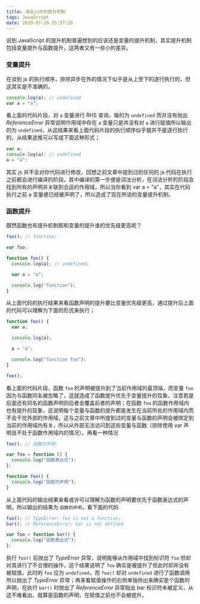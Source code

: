 ```yaml
---
title: 浅谈js中的提升机制
tags: JavaScript
date: 2020-07-20 15:37:28
---
```


说到 JavaScript 的提升机制普遍想到的应该还是变量的提升机制，其实提升机制包括变量提升与函数提升，这两者又有一些小的差异。

### 变量提升

在谈到 js 的执行顺序，排除异步在外的情况下似乎是从上至下的逐行执行的，但这其实是不准确的。

```js
console.log(a); // undefined
var a = "a";
```

看上面的代码片段，对 `a` 变量进行 RHS 查询，输的为 `undefined` 而并没有抛出 _ReferenceError_ 异常说明作用域中存在 `a` 变量只是并没有对 `a` 进行赋值所以输出的为 `undefined`，从这结果来看上面代码片段的执行顺序似乎就并不是逐行执行的，从结果逆推可以写成下面这种形式；

```js
var a;
console.log(a); // undefined
a = "a";
```

其实 js 并不会对你代码进行修改，回想之前文章中提到过的任何的 js 代码在执行之前都会进行编译的阶段，其中编译的第一步便是词法分析，在词法分析的阶段会找到所有的声明并关联到合适的作用域，所以当你看到 var a = "a"，其实在代码执行之前 a 变量便已经被声明了，所以造成了现在所说的变量提升机制。

### 函数提升

既然函数也有提升机制那和变量的提升谁的优先级更高呢？

```js
foo(); // function;

var foo;

function foo() {
  console.log(a); // undefined;

  var a = "a";

  console.log("function");
}
```

从上面代码的执行结果来看函数声明的提升要比变量优先级更高，通过提升后上面的代码可以理解为下面的形式来执行；

```js
function foo() {
  var a;

  console.log(a);

  a = "a";

  console.log("function foo");
}

foo();
```

看上面的代码片段，函数 `foo` 的声明被提升到了当前作用域的最顶端，而变量 `foo` 因为与函数同名被忽略了，这就造成了函数提升优先于变量提升的现象，注意若是后面还有同名的函数声明则后者会覆盖前者的声明；在函数 `foo` 的函数作用域内也有提升的现象，这说明每个变量与函数的提升都是发生在当前所处的作用域内而不会干扰外部的作用域，这与之前文章中所提到过的变量与函数的声明会被绑定到当前的作用域内有关，所以从外部无法访问到这些变量与函数（排除使用 var 声明且不处于函数作用域内的情况）。再看一种情况

```js
foo(); // 函数的声明;

var foo = function () {
  console.log("函数表达式");
};

function foo() {
  console.log("函数的声明");
}
```

从上面代码的输出结果来看或许可以理解为函数的声明要优先于函数表达式的声明，所以输出的结果为 `函数的声明`，看下面的代码

```js
foo(); // TypeError: foo is not a function;
bar(); // ReferenceError: bar is not defined

var foo = function bar() {
  console.log("函数表达式");
};
```

执行 `foo()` 后抛出了 _TypeError_ 异常，说明能够从作用域中找到标识符 `foo` 但却对其进行了不合理的操作，这个结果说明了 `foo` 确实是被提升了但此时却并没有被赋值，此时的 `foo` 应为 `undefined`，而 `foo()` 却对 `undefined` 进行了函数调用所以抛出了 _TypeError_ 异常；再来看赋值操作的右侧单独拎出来确实是个函数的声明，在执行 `bar()` 时抛出了 _ReferenceError_ 异常指出 bar 标识符未被定义，从这不难看出，就算是函数的声明，在赋值之前也不会被提升。
